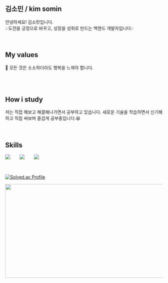 ## 김소민 / kim somin
안녕하세요! 김소민입니다.
<br />
💡도전을 긍정으로 바꾸고, 성장을 성취로 만드는 백엔드 개발자입니다💡
<br />
<br />
<br />
## My values
🥰 모든 것은 소소하더라도 행복을 느껴야 합니다.<br />
<br />
<br />
<br />
## How i study
저는 직접 해보고 해결해나가면서 공부하고 있습니다. 새로운 기술을 학습하면서 신기해하고 직접 써보며 즐겁게 공부중입니다.😆
<br />
<br />
<br />
## Skills
<div style="display:flex;gap:30px;flex-wrap:wrap;">
  <img src="https://img.shields.io/badge/Java-007396?style=for-the-badge&logo=Java&logoColor=white">
  <img src="https://img.shields.io/badge/SpringBoot-success?style=for-the-badge&logo=Spring&logoColor=white">
  <img src="https://img.shields.io/badge/MySQL-4479A1?style=for-the-badge&logo=mysql&logoColor=white">
</div>
<br />
<br />

[![Solved.ac Profile](http://mazassumnida.wtf/api/v2/generate_badge?boj=hee9920)](https://solved.ac/hee9920/)

<a href="https://github.com/devxb/gitanimals">
  <img src="https://render.gitanimals.org/farms/ss0ming" width="1000" height="300"/>
</a>
